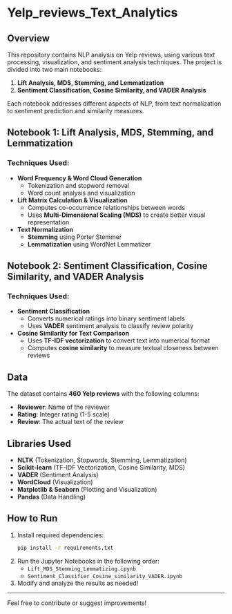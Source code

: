 # Yelp\_reviews\_Text\_Analytics

## Overview

This repository contains NLP analysis on Yelp reviews, using various text processing, visualization, and sentiment analysis techniques. The project is divided into two main notebooks:

1. **Lift Analysis, MDS, Stemming, and Lemmatization**
2. **Sentiment Classification, Cosine Similarity, and VADER Analysis**

Each notebook addresses different aspects of NLP, from text normalization to sentiment prediction and similarity measures.

## Notebook 1: Lift Analysis, MDS, Stemming, and Lemmatization

### Techniques Used:

- **Word Frequency & Word Cloud Generation**
  - Tokenization and stopword removal
  - Word count analysis and visualization
- **Lift Matrix Calculation & Visualization**
  - Computes co-occurrence relationships between words
  - Uses **Multi-Dimensional Scaling (MDS)** to create better visual representation
- **Text Normalization**
  - **Stemming** using Porter Stemmer
  - **Lemmatization** using WordNet Lemmatizer

## Notebook 2: Sentiment Classification, Cosine Similarity, and VADER Analysis

### Techniques Used:

- **Sentiment Classification**
  - Converts numerical ratings into binary sentiment labels
  - Uses **VADER** sentiment analysis to classify review polarity
- **Cosine Similarity for Text Comparison**
  - Uses **TF-IDF vectorization** to convert text into numerical format
  - Computes **cosine similarity** to measure textual closeness between reviews

## Data

The dataset contains **460 Yelp reviews** with the following columns:

- **Reviewer**: Name of the reviewer
- **Rating**: Integer rating (1-5 scale)
- **Review**: The actual text of the review

## Libraries Used

- **NLTK** (Tokenization, Stopwords, Stemming, Lemmatization)
- **Scikit-learn** (TF-IDF Vectorization, Cosine Similarity, MDS)
- **VADER** (Sentiment Analysis)
- **WordCloud** (Visualization)
- **Matplotlib & Seaborn** (Plotting and Visualization)
- **Pandas** (Data Handling)

## How to Run

1. Install required dependencies:
   ```bash
   pip install -r requirements.txt
   ```
2. Run the Jupyter Notebooks in the following order:
   - `Lift_MDS_Stemming_Lemmatizing.ipynb`
   - `Sentiment_Classifier_Cosine_similarity_VADER.ipynb`
3. Modify and analyze the results as needed!

---

Feel free to contribute or suggest improvements!

